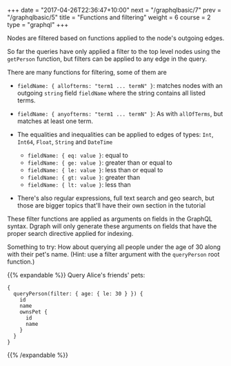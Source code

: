 +++
date = "2017-04-26T22:36:47+10:00"
next = "/graphqlbasic/7"
prev = "/graphqlbasic/5"
title = "Functions and filtering"
weight = 6
course = 2
type = "graphql"
+++

Nodes are filtered based on functions applied to the node's outgoing edges.

So far the queries have only applied a filter to the top level nodes using the
`getPerson` function, but filters can be applied to any edge in the query.

There are many functions for filtering, some of them are

- `fieldName: { allofterms: "term1 ... termN" }`: matches nodes with an outgoing
  `string` field `fieldName` where the string contains all listed terms.

- `fieldName: { anyofterms: "term1 ... termN" }`: As with `allOfTerms`, but
  matches at least one term.

- The equalities and inequalities can be applied to edges of types: `Int`,
  `Int64`, `Float`, `String` and `DateTime`

  - `fieldName: { eq: value }`: equal to
  - `fieldName: { ge: value }`: greater than or equal to
  - `fieldName: { le: value }`: less than or equal to
  - `fieldName: { gt: value }`: greater than
  - `fieldName: { lt: value }`: less than

- There's also regular expressions, full text search and geo search, but those
  are bigger topics that'll have their own section in the tutorial

These filter functions are applied as arguments on fields in the GraphQL syntax.
Dgraph will only generate these arguments on fields that have the proper search
directive applied for indexing.

Something to try: How about querying all people under the age of 30 along with
their pet's name. (Hint: use a filter argument with the `queryPerson` root
function.)

{{% expandable %}} Query Alice's friends' pets:

```
{
  queryPerson(filter: { age: { le: 30 } }) {
    id
    name
    ownsPet {
      id
      name
    }
  }
}
```

{{% /expandable %}}
